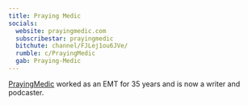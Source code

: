 ```yaml
---
title: Praying Medic
socials:
  website: prayingmedic.com
  subscribestar: prayingmedic
  bitchute: channel/FJLej1ou6JVe/
  rumble: c/PrayingMedic
  gab: Praying-Medic
---
```


[PrayingMedic](https://prayingmedic.com/about/) worked as an EMT for 35 years
and is now a writer and podcaster.
